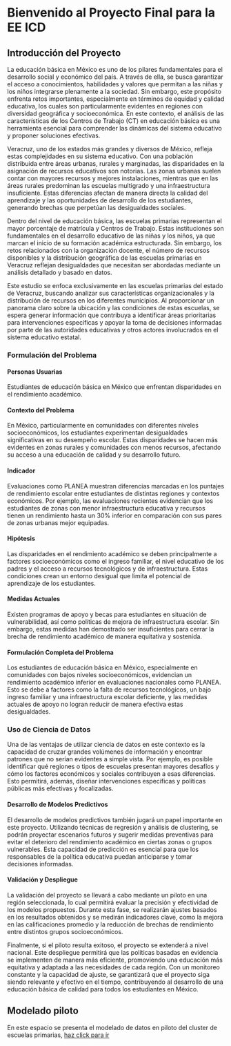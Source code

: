 # Bienvenido al Proyecto Final para la EE ICD

## Introducción del Proyecto

La educación básica en México es uno de los pilares fundamentales para el desarrollo social y económico del país. A través de ella, se busca garantizar el acceso a conocimientos, habilidades y valores que permitan a las niñas y los niños integrarse plenamente a la sociedad. Sin embargo, este propósito enfrenta retos importantes, especialmente en términos de equidad y calidad educativa, los cuales son particularmente evidentes en regiones con diversidad geográfica y socioeconómica. En este contexto, el análisis de las características de los Centros de Trabajo (CT) en educación básica es una herramienta esencial para comprender las dinámicas del sistema educativo y proponer soluciones efectivas.

Veracruz, uno de los estados más grandes y diversos de México, refleja estas complejidades en su sistema educativo. Con una población distribuida entre áreas urbanas, rurales y marginadas, las disparidades en la asignación de recursos educativos son notorias. Las zonas urbanas suelen contar con mayores recursos y mejores instalaciones, mientras que en las áreas rurales predominan las escuelas multigrado y una infraestructura insuficiente. Estas diferencias afectan de manera directa la calidad del aprendizaje y las oportunidades de desarrollo de los estudiantes, generando brechas que perpetúan las desigualdades sociales.

Dentro del nivel de educación básica, las escuelas primarias representan el mayor porcentaje de matrícula y Centros de Trabajo. Estas instituciones son fundamentales en el desarrollo educativo de las niñas y los niños, ya que marcan el inicio de su formación académica estructurada. Sin embargo, los retos relacionados con la organización docente, el número de recursos disponibles y la distribución geográfica de las escuelas primarias en Veracruz reflejan desigualdades que necesitan ser abordadas mediante un análisis detallado y basado en datos.

Este estudio se enfoca exclusivamente en las escuelas primarias del estado de Veracruz, buscando analizar sus características organizacionales y la distribución de recursos en los diferentes municipios. Al proporcionar un panorama claro sobre la ubicación y las condiciones de estas escuelas, se espera generar información que contribuya a identificar áreas prioritarias para intervenciones específicas y apoyar la toma de decisiones informadas por parte de las autoridades educativas y otros actores involucrados en el sistema educativo estatal.

### Formulación del Problema

#### Personas Usuarias

Estudiantes de educación básica en México que enfrentan disparidades en el rendimiento académico.

#### Contexto del Problema

En México, particularmente en comunidades con diferentes niveles socioeconómicos, los estudiantes experimentan desigualdades significativas en su desempeño escolar. Estas disparidades se hacen más evidentes en zonas rurales y comunidades con menos recursos, afectando su acceso a una educación de calidad y su desarrollo futuro.

#### Indicador

Evaluaciones como PLANEA muestran diferencias marcadas en los puntajes de rendimiento escolar entre estudiantes de distintas regiones y contextos económicos. Por ejemplo, las evaluaciones recientes evidencian que los estudiantes de zonas con menor infraestructura educativa y recursos tienen un rendimiento hasta un 30% inferior en comparación con sus pares de zonas urbanas mejor equipadas.

#### Hipótesis

Las disparidades en el rendimiento académico se deben principalmente a factores socioeconómicos como el ingreso familiar, el nivel educativo de los padres y el acceso a recursos tecnológicos y de infraestructura. Estas condiciones crean un entorno desigual que limita el potencial de aprendizaje de los estudiantes.

#### Medidas Actuales

Existen programas de apoyo y becas para estudiantes en situación de vulnerabilidad, así como políticas de mejora de infraestructura escolar. Sin embargo, estas medidas han demostrado ser insuficientes para cerrar la brecha de rendimiento académico de manera equitativa y sostenida.

#### Formulación Completa del Problema

Los estudiantes de educación básica en México, especialmente en comunidades con bajos niveles socioeconómicos, evidencian un rendimiento académico inferior en evaluaciones nacionales como PLANEA. Esto se debe a factores como la falta de recursos tecnológicos, un bajo ingreso familiar y una infraestructura escolar deficiente, y las medidas actuales de apoyo no logran reducir de manera efectiva estas desigualdades.

### Uso de Ciencia de Datos

Una de las ventajas de utilizar ciencia de datos en este contexto es la capacidad de cruzar grandes volúmenes de información y encontrar patrones que no serían evidentes a simple vista. Por ejemplo, es posible identificar qué regiones o tipos de escuelas presentan mayores desafíos y cómo los factores económicos y sociales contribuyen a esas diferencias. Esto permitirá, además, diseñar intervenciones específicas y políticas públicas más efectivas y focalizadas.

#### Desarrollo de Modelos Predictivos

El desarrollo de modelos predictivos también jugará un papel importante en este proyecto. Utilizando técnicas de regresión y análisis de clustering, se podrán proyectar escenarios futuros y sugerir medidas preventivas para evitar el deterioro del rendimiento académico en ciertas zonas o grupos vulnerables. Esta capacidad de predicción es esencial para que los responsables de la política educativa puedan anticiparse y tomar decisiones informadas.

#### Validación y Despliegue

La validación del proyecto se llevará a cabo mediante un piloto en una región seleccionada, lo cual permitirá evaluar la precisión y efectividad de los modelos propuestos. Durante esta fase, se realizarán ajustes basados en los resultados obtenidos y se medirán indicadores clave, como la mejora en las calificaciones promedio y la reducción de brechas de rendimiento entre distintos grupos socioeconómicos.

Finalmente, si el piloto resulta exitoso, el proyecto se extenderá a nivel nacional. Este despliegue permitirá que las políticas basadas en evidencia se implementen de manera más eficiente, promoviendo una educación más equitativa y adaptada a las necesidades de cada región. Con un monitoreo constante y la capacidad de ajuste, se garantizará que el proyecto siga siendo relevante y efectivo en el tiempo, contribuyendo al desarrollo de una educación básica de calidad para todos los estudiantes en México.

## Modelado piloto
En este espacio se presenta el modelado de datos en piloto del cluster de escuelas primarias, [haz click para ir](https://jlso1o.github.io/datascience/proyectocd/mapa_geoposicion_cluster.html)
